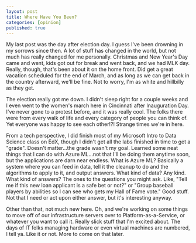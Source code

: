 ```yaml
---
layout: post
title: Where Have You Been?
categories: [opinion]
published: true
---
```

My last post was the day after election day.   I guess I've been drowning in my sorrows since then.  A lot of stuff has changed in the world, but not much has really changed for me personally.   Christmas and New Year's Day came and went, kids got out for break and went back, and we had MLK day.  Really, though, that's been about it on the home front.   Did get a great vacation scheduled for the end of March, and as long as we can get back in the country afterward, we'll be fine.  Not to worry, I'm as white and hillbilly as they get.  

The election really got me down.  I didn't sleep right for a couple weeks and I even went to the women's march here in Cincinnati after Inauguration Day.   I've never gone to a protest before, and it was really cool.   The folks there were from every walk of life and every category of people you can think of.  Yet everyone was happy to see each other!?!  Strange times we're in here.

From a tech perspective, I did finish most of my Microsoft Intro to Data Science class on EdX, though I didn't get all the labs finished in time to get a "grade".  Doesn't matter...the grade wasn't my goal.  Learned some neat things that I can do with Azure ML...not that I'll be doing them anytime soon, but the applications are darn near endless.  What is Azure ML?  Basically a system where you can feed in data, tell it the cleanup to do and the algorithms to apply to it, and output answers.   What kind of data?   Any kind.  What kind of answers?  The ones to the questions you might ask.   Like, "Tell me if this new loan applicant is a safe bet or not?" or "Group baseball players by abilities so I can see who gets my Hall of Fame vote."   Good stuff.   Not that I need or act upon either answer, but it's interesting anyway.   

Other than that, not much new here.  Oh, and we're working on some things to move off of our infrastructure servers over to Platform-as-a-Service, or whatever you want to call it.  Really slick stuff that I'm excited about. The days of IT folks managing hardware or even virtual machines are numbered, I tell ya.  Like it or not.   More to come on that later.  
